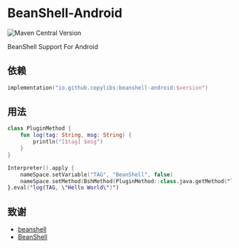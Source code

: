 # BeanShell-Android

![Maven Central Version](https://img.shields.io/maven-central/v/io.github.copylibs/beanshell-android)

BeanShell Support For Android

## 依赖

```kotlin
implementation("io.github.copylibs:beanshell-android:$version")
```

## 用法

```kotlin
class PluginMethod {
    fun log(tag: String, msg: String) {
        println("[$tag] $msg")
    }
}

Interpreter().apply {
    nameSpace.setVariable("TAG", "BeanShell", false)
    nameSpace.setMethod(BshMethod(PluginMethod::class.java.getMethod("log", String::class.java, String::class.java), PluginMethod()))
}.eval("log(TAG, \"Hello World\")")
```

## 致谢

- [beanshell](https://github.com/beanshell/beanshell)
- [BeanShell](https://github.com/Hicores/BeanShell)
